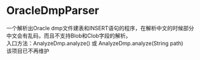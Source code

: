# OracleDmpParser
一个解析出Oracle dmp文件建表和INSERT语句的程序，在解析中文的时候部分中文会有乱码，而且不支持Blob和Clob字段的解析。  
入口方法：AnalyzeDmp.analyze() 或 AnalyzeDmp.analyze(String path)  
该项目已不再维护  
